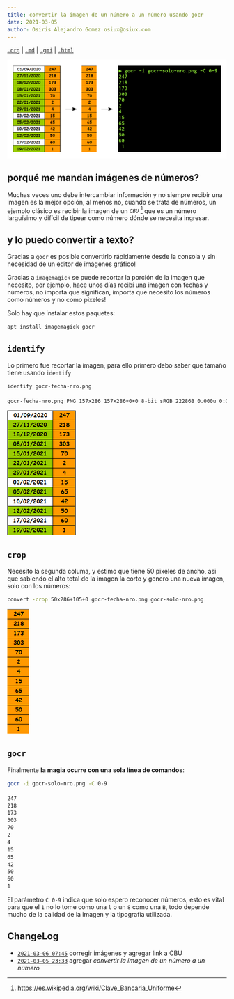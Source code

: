 ```yaml
---
title: convertir la imagen de un número a un número usando gocr
date: 2021-03-05
author: Osiris Alejandro Gomez osiux@osiux.com
---
```


[`.org`](https://gitlab.com/osiux/osiux.gitlab.io/-/raw/master/2021-03-05-convertir-la-imagen-de-un-numero-a-un-numero.org) |
[`.md`](https://gitlab.com/osiux/osiux.gitlab.io/-/raw/master/2021-03-05-convertir-la-imagen-de-un-numero-a-un-numero.md) |
[`.gmi`](gemini://gmi.osiux.com/2021-03-05-convertir-la-imagen-de-un-numero-a-un-numero.gmi) |
[`.html`](https://osiux.gitlab.io/2021-03-05-convertir-la-imagen-de-un-numero-a-un-numero.html)

[![](img/gocr-imagen-a-numeros.png)](https://osiux.com/img/gocr-imagen-a-numeros.png)

## porqué me mandan imágenes de números?

Muchas veces uno debe intercambiar información y no siempre recibir una
imagen es la mejor opción, al menos no, cuando se trata de números, un
ejemplo clásico es recibir la imagen de un *`CBU`* [^1] que es un número
larguísimo y difícil de tipear como número dónde se necesita ingresar.

## y lo puedo convertir a texto?

Gracias a `gocr` es posible convertirlo rápidamente desde la consola y
sin necesidad de un editor de imágenes gráfico!

Gracias a `imagemagick` se puede recortar la porción de la imagen que
necesito, por ejemplo, hace unos días recibí una imagen con fechas y
números, no importa que significan, importa que necesito los números
como números y no como pixeles!

Solo hay que instalar estos paquetes:

``` {.bash org-language="sh" exports="code"}
apt install imagemagick gocr

```

## `identify`

Lo primero fue recortar la imagen, para ello primero debo saber que
tamaño tiene usando `identify`

``` {.bash org-language="sh" exports="code"}
identify gocr-fecha-nro.png

gocr-fecha-nro.png PNG 157x286 157x286+0+0 8-bit sRGB 22286B 0.000u 0:00.000

```

[![](img/gocr-fecha-nro.png)](https://osiux.com/img/gocr-fecha-nro.png)

## `crop`

Necesito la segunda columa, y estimo que tiene 50 pixeles de ancho, asi
que sabiendo el alto total de la imagen la corto y genero una nueva
imagen, solo con los números:

``` {.bash org-language="sh" exports="code"}
convert -crop 50x286+105+0 gocr-fecha-nro.png gocr-solo-nro.png

```

[![](img/gocr-solo-nro.png)](https://osiux.com/img/gocr-fecha-nro.png)

## `gocr`

Finalmente ****la magia ocurre con una sola línea de comandos****:

``` {.bash org-language="sh" exports="code"}
gocr -i gocr-solo-nro.png -C 0-9

247
218
173
303
70
2
4
15
65
42
50
60
1

```

El parámetro `C 0-9` indica que solo espero reconocer números, esto es
vital para que el `1` no lo tome como una `l` o un `8` como una `B`,
todo depende mucho de la calidad de la imagen y la tipografía utilizada.

## ChangeLog

-   [`2021-03-06 07:45`](https://gitlab.com/osiux/osiux.gitlab.io/-/commit/b5680a24a67d648b63f03438d3b6ea263e6af0e1)
corregir imágenes y agregar link a CBU
-   [`2021-03-05 23:33`](https://gitlab.com/osiux/osiux.gitlab.io/-/commit/40ddb751721f2dfd6687fc99a86b59a9c3af73fe)
agregar *convertir la imagen de un número a un número*

[^1]: <https://es.wikipedia.org/wiki/Clave_Bancaria_Uniforme>
